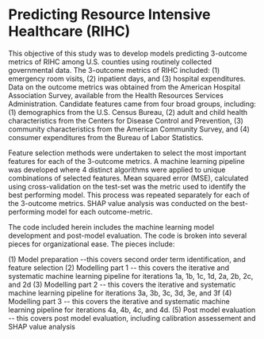 # Predicting Resource Intensive Healthcare (RIHC)

This objective of this study was to develop models predicting 3-outcome metrics of RIHC among U.S. counties using routinely collected governmental data. The 3-outcome metrics of RIHC included: (1) emergency room visits, (2) inpatient days, and (3) hospital expenditures. Data on the outcome metrics was obtained from the American Hospital Association Survey, available from the Health Resources Services Administration. Candidate features came from four broad groups, including: (1) demographics from the U.S. Census Bureau, (2) adult and child health characteristics from the Centers for Disease Control and Prevention, (3) community characteristics from the American Community Survey, and (4) consumer expenditures from the Bureau of Labor Statistics. 

Feature selection methods were undertaken to select the most important features for each of the 3-outcome metrics. A machine learning pipeline was developed where 4 distinct algorithms were applied to unique combinations of selected features. Mean squared error (MSE), calculated using cross-validation on the test-set was the metric used to identify the best performing model. This process was repeated separately for each of the 3-outcome metrics. SHAP value analysis was conducted on the best-performing model for each outcome-metric. 

The code included herein includes the machine learning model development and post-model evaluation. The code is broken into several pieces for organizational ease. The pieces include:

(1) Model preparation --this covers second order term identification, and feature selection 
(2) Modelling part 1 -- this covers the iterative and systematic machine learning pipeline for iterations 1a, 1b, 1c, 1d, 2a, 2b, 2c, and 2d
(3) Modelling part 2 -- this covers the iterative and systematic machine learning pipeline for iterations 3a, 3b, 3c, 3d, 3e, and 3f 
(4) Modelling part 3 -- this covers the iterative and systematic machine learning pipeline for iterations 4a, 4b, 4c, and 4d. 
(5) Post model evaluation -- this covers post model evaluation, including calibration assessement and SHAP value analysis

